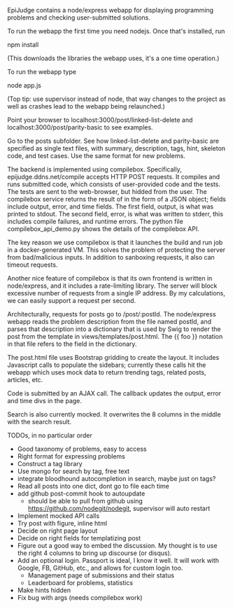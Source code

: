 EpiJudge contains a node/express webapp for displaying programming 
problems and checking user-submitted solutions.

To run the webapp the first time you need nodejs. Once that's installed, run 

npm install 

(This downloads the libraries the webapp uses, it's a one time operation.)

To run the webapp type 

node app.js

(Top tip: use supervisor instead of node, that way changes to the project as well
as crashes lead to the webapp being relaunched.)

Point your browser to localhost:3000/post/linked-list-delete and localhost:3000/post/parity-basic to see examples.

Go to the posts subfolder. See how linked-list-delete and parity-basic are specified
as single text files, with summary, description, tags, hint, skeleton code, and test cases.
Use the same format for new problems.

The backend is implemented using compilebox. Specifically, epijudge.ddns.net/compile
accepts HTTP POST requests. It compiles and runs submitted code, which consists of user-provided
code and the tests. The tests are sent to the web-browser, but hidded from the user. The compilebox service returns the result of in the form of a JSON object; fields include output, error, and time fields. The first field, output, is what was printed to stdout. The second field, error, 
is what was written to stderr, this includes compile failures, and runtime errors. The python
file compilebox_api_demo.py shows the details of the compilebox API.

The key reason we use compilebox is that it launches the build and run job in a docker-generated
VM. This solves the problem of protecting the server from bad/malicious inputs. 
In addition to sanboxing requests, it also can timeout requests.

Another nice feature of compilebox is that its own frontend is written in node/express, and
it includes a rate-limiting library. The server will block excessive number of requests 
from a single IP address. By my calculations, we can easily support a request per second.

Architecturally, requests for posts go to /post/:postId. 
The node/express webapp reads the problem description from the file named postId,
and parses that description into a dictionary that is used by Swig to render the post
from the template in views/templates/post.html. The {{ foo }} notation in that file
refers to the field in the dictionary.

The post.html file uses Bootstrap gridding to create the layout.
It includes Javascript calls to populate the sidebars; currently these calls hit the webapp
which uses mock data to return trending tags, related posts, articles, etc.

Code is submitted by an AJAX call. The callback updates the output, error and time divs in the page.

Search is also currently mocked. It overwrites the 
8 columns in the middle with the search result.

TODOs, in no particular order

  - Good taxonomy of problems, easy to access
  - Right format for expressing problems
  - Construct a tag library
  - Use mongo for search by tag, free text
  - integrate bloodhound autocompletion in search, maybe just on tags?
  - Read all posts into one dict, dont go to file each time
  - add github post-commit hook to autoupdate
    - should be able to pull from github using https://github.com/nodegit/nodegit,
      supervisor will auto restart
  - Implement mocked API calls
  - Try post with figure, inline html
  - Decide on right page layout
  - Decide on right fields for templatizing post
  - Figure out a good way to embed the discussion. My thought is to 
    use the right 4 columns to bring up discourse (or disqus).
  - Add an optional login. Passport is ideal, I know it well. 
    It will work with Google, FB, GitHub, etc., and allows for custom login too.
    - Management page of submissions and their status
    - Leaderboard for problems, statistics
  - Make hints hidden
  - Fix bug with args (needs compilebox work)



